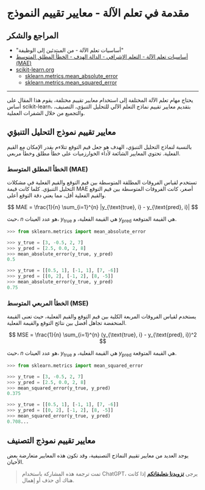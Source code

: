 # مقدمة في تعلم الآلة - معايير تقييم النموذج

## المراجع والشكر

- "أساسيات تعلم الآلة - من المبتدئين إلى الوظيفة"
- [أساسيات تعلم الآلة - التعلم الإشرافي - الدالة الهدف - الخطأ المطلق المتوسط ​​(MAE)](https://juejin.cn/post/7249627865426247735)
- [scikit-learn.org](https://scikit-learn.org/)
  - [sklearn.metrics.mean_absolute_error](https://scikit-learn.org/stable/modules/generated/sklearn.metrics.mean_absolute_error.html)
  - [sklearn.metrics.mean_squared_error](https://scikit-learn.org/stable/modules/generated/sklearn.metrics.mean_squared_error.html)

---

يحتاج مهام تعلم الآلة المختلفة إلى استخدام معايير تقييم مختلفة، يقوم هذا المقال على أساس scikit-learn، بتقديم معايير تقييم نماذج التعلم الآلي للتحليل التنبؤي، التصنيف، والتجميع من خلال الشفرات العملية.

## معايير تقييم نموذج التحليل التنبؤي

بالنسبة لنماذج التحليل التنبؤي، الهدف هو جعل قيم التوقع تتلاءم بقدر الإمكان مع القيم الفعلية. تحتوي المعايير الشائعة لأداء الخوارزميات على خطأ مطلق وخطأ مربعي.

### الخطأ المطلق المتوسط ​​(MAE)

تستخدم لقياس الفروقات المطلقة المتوسطة بين قيم التوقع والقيم الفعلية في مشكلات التحليل التنبؤي. كلما كانت قيمة MAE أصغر، كانت الفروقات المتوسطة بين قيم التوقع والقيم الفعلية أقل، مما يعني دقة التوقع أعلى.

$$
MAE = \frac{1}{n} \sum_{i=1}^{n} |y_{\text{true}, i} - y_{\text{pred}, i}|
$$

حيث، $n$ هو عدد العينات، $y_\text{true}$ هي القيمة الفعلية، و $y_\text{pred}$ هي القيمة المتوقعة.

```py
>>> from sklearn.metrics import mean_absolute_error

>>> y_true = [3, -0.5, 2, 7]
>>> y_pred = [2.5, 0.0, 2, 8]
>>> mean_absolute_error(y_true, y_pred)
0.5

>>> y_true = [[0.5, 1], [-1, 1], [7, -6]]
>>> y_pred = [[0, 2], [-1, 2], [8, -5]]
>>> mean_absolute_error(y_true, y_pred)
0.75
```

### الخطأ المربعي المتوسط ​​(MSE)

يستخدم لقياس الفروقات المربعة الكلية بين قيم التوقع والقيم الفعلية، حيث تعنى القيمة المنخفضة تجاهل أفضل بين نتائج التوقع والقيمة الفعلية.

$$
MSE = \frac{1}{n} \sum_{i=1}^{n} (y_{\text{true}, i} - y_{\text{pred}, i})^2
$$

حيث، $n$ هو عدد العينات، $y_\text{true}$ هي القيمة الفعلية، و $y_\text{pred}$ هي القيمة المتوقعة.

```py
>>> from sklearn.metrics import mean_squared_error

>>> y_true = [3, -0.5, 2, 7]
>>> y_pred = [2.5, 0.0, 2, 8]
>>> mean_squared_error(y_true, y_pred)
0.375

>>> y_true = [[0.5, 1], [-1, 1], [7, -6]]
>>> y_pred = [[0, 2], [-1, 2], [8, -5]]
>>> mean_squared_error(y_true, y_pred)
0.708...
```

## معايير تقييم نموذج التصنيف

يوجد العديد من معايير تقييم النماذج التصنيفية، وقد تكون هذه المعايير متعارضة بعض الأحيان.

> تمت ترجمة هذه المشاركة باستخدام ChatGPT، يرجى [**تزويدنا بتعليقاتكم**](https://github.com/linyuxuanlin/Wiki_MkDocs/issues/new) إذا كانت هناك أي حذف أو إهمال.